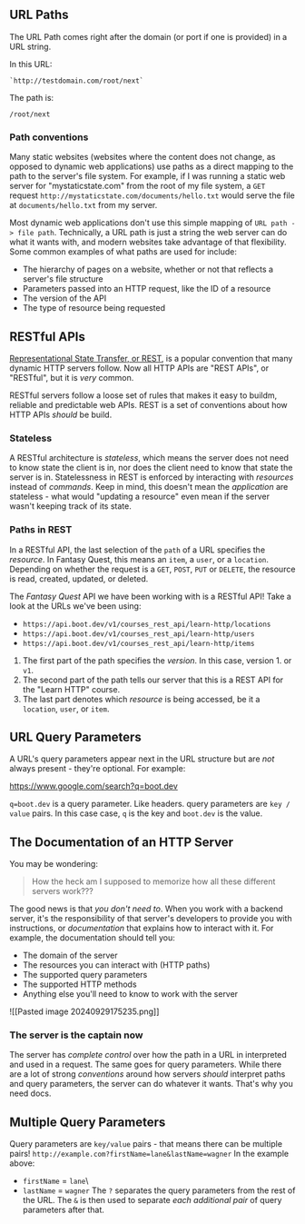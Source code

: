 ## URL Paths
The URL Path comes right after the domain (or port if one is provided) in a URL string.

In this URL: 

```Shell
`http://testdomain.com/root/next`
```

The path is:

```shell
/root/next
```

### Path conventions
Many static websites (websites where the content does not change, as opposed to dynamic web applications) use paths as a direct mapping to the path to the server's file system. For example, if I was running a static web server for "mystaticstate.com" from the root of my file system, a `GET` request `http://mystaticstate.com/documents/hello.txt` would serve the file at `documents/hello.txt` from my server. 

Most dynamic web applications don't use this simple mapping of `URL path -> file path`. Technically, a URL path is just a string the web server can do what it wants with, and modern websites take advantage of that flexibility. Some common examples of what paths are used for include:
- The hierarchy of pages on a website, whether or not that reflects a server's file structure
- Parameters passed into an HTTP request, like the ID of a resource
- The version of the API
- The type of resource being requested

## RESTful APIs
<u>Representational State Transfer, or REST</u>, is a popular convention that many dynamic HTTP servers follow. Now all HTTP APIs are "REST APIs", or "RESTful", but it is *very* common.

RESTful servers follow a loose set of rules that makes it easy to buildm, reliable and predictable web APIs. REST is a set of conventions about how HTTP APIs *should* be build.

### Stateless
A RESTful architecture is *stateless*, which means the server does not need to know state the client is in, nor does the client need to know that state the server is in. Statelessness in REST is enforced by interacting with *resources* instead of *commands*. Keep in mind, this doesn't mean the *application* are stateless - what would "updating a resource" even mean if the server wasn't keeping track of its state.

### Paths in REST
In a RESTful API, the last selection of the `path` of a URL specifies the *resource*. In Fantasy Quest, this means an `item`, a `user`, or a `location`. Depending on whether the request is a `GET`, `POST`, `PUT` or `DELETE`, the resource is read, created, updated, or deleted.

The *Fantasy Quest* API we have been working with is a RESTful API! Take a look at the URLs we've been using:
- `https://api.boot.dev/v1/courses_rest_api/learn-http/locations`
- `https://api.boot.dev/v1/courses_rest_api/learn-http/users`
- `https://api.boot.dev/v1/courses_rest_api/learn-http/items`
1. The first part of the path specifies the *version*. In this case, version 1. or `v1`.
2. The second part of the path tells our server that this is a REST API for the "Learn HTTP" course.
3. The last part denotes which *resource* is being accessed, be it a `location`, `user`, or `item`.

## URL Query Parameters
A URL's query parameters appear next in the URL structure but are *not* always present - they're optional. For example:

<u>https://www.google.com/search?q=boot.dev</u>

`q=boot.dev` is a query parameter. Like headers. query parameters are `key / value` pairs. In this case case, `q` is the key and `boot.dev` is the value.

## The Documentation of an HTTP Server
You may be wondering:

>How the heck am I supposed to memorize how all these different servers work???

The good news is that *you don't need to*. When you work with a backend server, it's the responsibility of that server's developers to provide you with instructions, or *documentation* that explains how to interact with it. For example, the documentation should tell you:
- The domain of the server
- The resources you can interact with (HTTP paths)
- The supported query parameters 
- The supported HTTP methods
- Anything else you'll need to know to work with the server

![[Pasted image 20240929175235.png]]

### The server is the captain now
The server has *complete control* over how the path in a URL in interpreted and used in a request. The same goes for query parameters. While there are a lot of strong *conventions* around how servers *should* interpret paths and query parameters, the server can do whatever it wants. That's why you need docs.

## Multiple Query Parameters
Query parameters are `key/value` pairs - that means there can be multiple pairs!
`http://example.com?firstName=lane&lastName=wagner`
In the example above:
- `firstName` = `lane`\
- `lastName` = `wagner`
The `?` separates the query parameters from the rest of the URL. The `&` is then used to separate *each additional pair* of query parameters after that.

